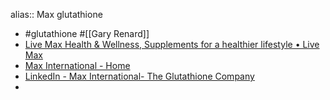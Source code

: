 alias:: Max glutathione

- #glutathione #[[Gary Renard]]
- [Live Max Health & Wellness, Supplements for a healthier lifestyle • Live Max](https://www.livemax.com/)
- [Max International - Home](https://www.mymaxoffice.com/home/)
- [LinkedIn - Max International- The Glutathione Company](https://www.linkedin.com/company/max-international-the-glutathione-company/about/)
-